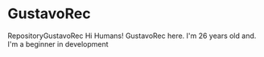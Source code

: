 # GustavoRec
RepositoryGustavoRec
Hi Humans!
GustavoRec here. I'm 26 years old and. I'm a beginner in development
